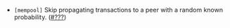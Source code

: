 - `[mempool]` Skip propagating transactions to a peer with a random known probability.
  ([\#???](https://github.com/cometbft/cometbft/pull/???))
